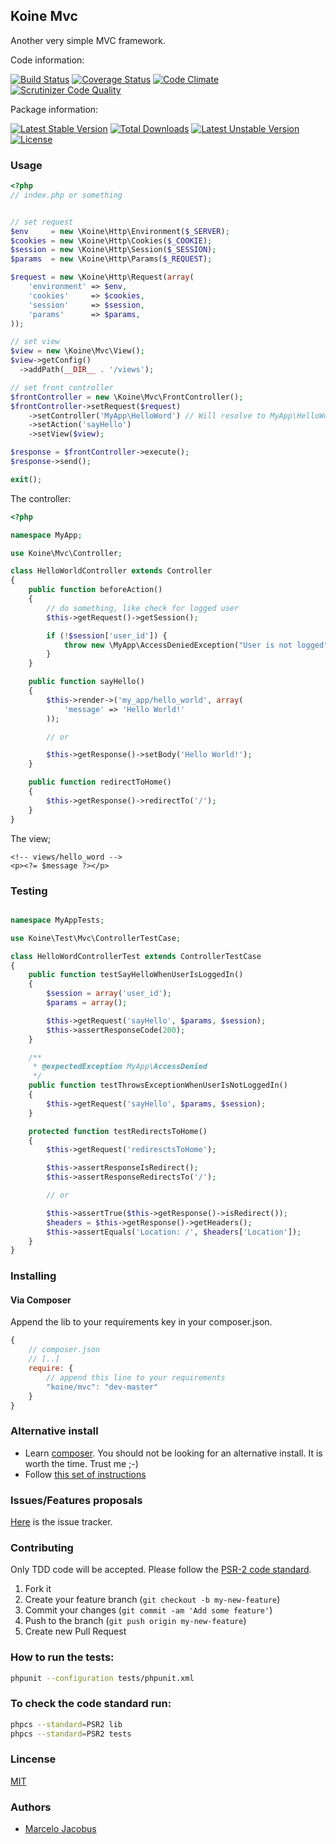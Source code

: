 Koine Mvc
-----------------

Another very simple MVC framework.

Code information:

[![Build Status](https://travis-ci.org/koinephp/Mvc.png?branch=master)](https://travis-ci.org/koinephp/Mvc)
[![Coverage Status](https://coveralls.io/repos/koinephp/Mvc/badge.png?branch=master)](https://coveralls.io/r/koinephp/Mvc?branch=master)
[![Code Climate](https://codeclimate.com/github/koinephp/Mvc.png)](https://codeclimate.com/github/koinephp/Mvc)
[![Scrutinizer Code Quality](https://scrutinizer-ci.com/g/koinephp/Mvc/badges/quality-score.png?b=master)](https://scrutinizer-ci.com/g/koinephp/Mvc/?branch=master)

Package information:

[![Latest Stable Version](https://poser.pugx.org/koine/mvc/v/stable.svg)](https://packagist.org/packages/koine/mvc)
[![Total Downloads](https://poser.pugx.org/koine/mvc/downloads.svg)](https://packagist.org/packages/koine/mvc)
[![Latest Unstable Version](https://poser.pugx.org/koine/mvc/v/unstable.svg)](https://packagist.org/packages/koine/mvc)
[![License](https://poser.pugx.org/koine/mvc/license.svg)](https://packagist.org/packages/koine/mvc)

### Usage

```php
<?php
// index.php or something


// set request
$env     = new \Koine\Http\Environment($_SERVER);
$cookies = new \Koine\Http\Cookies($_COOKIE);
$session = new \Koine\Http\Session($_SESSION);
$params  = new \Koine\Http\Params($_REQUEST);

$request = new \Koine\Http\Request(array(
    'environment' => $env,
    'cookies'     => $cookies,
    'session'     => $session,
    'params'      => $params,
));

// set view
$view = new \Koine\Mvc\View();
$view->getConfig()
  ->addPath(__DIR__ . '/views');

// set front controller
$frontController = new \Koine\Mvc\FrontController();
$frontController->setRequest($request)
    ->setController('MyApp\HelloWord') // Will resolve to MyApp\HelloWorldController
    ->setAction('sayHello')
    ->setView($view);

$response = $frontController->execute();
$response->send();

exit();
```

The controller:

```php
<?php

namespace MyApp;

use Koine\Mvc\Controller;

class HelloWorldController extends Controller
{
    public function beforeAction()
    {
        // do something, like check for logged user
        $this->getRequest()->getSession();

        if (!$session['user_id']) {
            throw new \MyApp\AccessDeniedException("User is not logged");
        }
    }

    public function sayHello()
    {
        $this->render->('my_app/hello_world', array(
            'message' => 'Hello World!'
        ));

        // or

        $this->getResponse()->setBody('Hello World!');
    }

    public function redirectToHome()
    {
        $this->getResponse()->redirectTo('/');
    }
}
```

The view;

```phtml
<!-- views/hello_word -->
<p><?= $message ?></p>
```

### Testing
```php

namespace MyAppTests;

use Koine\Test\Mvc\ControllerTestCase;

class HelloWordControllerTest extends ControllerTestCase
{
    public function testSayHelloWhenUserIsLoggedIn()
    {
        $session = array('user_id');
        $params = array();

        $this->getRequest('sayHello', $params, $session);
        $this->assertResponseCode(200);
    }

    /**
     * @expectedException MyApp\AccessDenied
     */
    public function testThrowsExceptionWhenUserIsNotLoggedIn()
    {
        $this->getRequest('sayHello', $params, $session);
    }

    protected function testRedirectsToHome()
    {
        $this->getRequest('rediresctsToHome');

        $this->assertResponseIsRedirect();
        $this->assertResponseRedirectsTo('/');

        // or

        $this->assertTrue($this->getResponse()->isRedirect());
        $headers = $this->getResponse()->getHeaders();
        $this->assertEquals('Location: /', $headers['Location']);
    }
}

```

### Installing

#### Via Composer
Append the lib to your requirements key in your composer.json.

```javascript
{
    // composer.json
    // [..]
    require: {
        // append this line to your requirements
        "koine/mvc": "dev-master"
    }
}
```

### Alternative install
- Learn [composer](https://getcomposer.org). You should not be looking for an alternative install. It is worth the time. Trust me ;-)
- Follow [this set of instructions](#installing-via-composer)

### Issues/Features proposals

[Here](https://github.com/koinephp/mvc/issues) is the issue tracker.

### Contributing

Only TDD code will be accepted. Please follow the [PSR-2 code standard](https://github.com/php-fig/fig-standards/blob/master/accepted/PSR-2-coding-style-guide.md).

1. Fork it
2. Create your feature branch (`git checkout -b my-new-feature`)
3. Commit your changes (`git commit -am 'Add some feature'`)
4. Push to the branch (`git push origin my-new-feature`)
5. Create new Pull Request

### How to run the tests:

```bash
phpunit --configuration tests/phpunit.xml
```

### To check the code standard run:

```bash
phpcs --standard=PSR2 lib
phpcs --standard=PSR2 tests
```

### Lincense
[MIT](MIT-LICENSE)

### Authors

- [Marcelo Jacobus](https://github.com/mjacobus)
